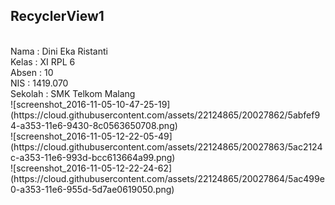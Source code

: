 <h2>RecyclerView1</h2><br>
Nama		: Dini Eka Ristanti <br>
Kelas		: XI RPL 6<br>
Absen   : 10<br>
NIS	  	: 1419.070<br>
Sekolah	: SMK Telkom Malang<br>
![screenshot_2016-11-05-10-47-25-19](https://cloud.githubusercontent.com/assets/22124865/20027862/5abfef94-a353-11e6-9430-8c0563650708.png)<br>
![screenshot_2016-11-05-12-22-05-49](https://cloud.githubusercontent.com/assets/22124865/20027863/5ac2124c-a353-11e6-993d-bcc613664a99.png)<br>
![screenshot_2016-11-05-12-22-24-62](https://cloud.githubusercontent.com/assets/22124865/20027864/5ac499e0-a353-11e6-955d-5d7ae0619050.png)<br>
